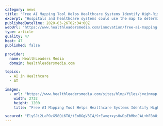 ```yaml
---
category: news
title: "Free AI Mapping Tool Helps Healthcare Systems Identify High-Risk COVID-19 Communities"
excerpt: "Hospitals and healthcare systems could use the map to determine where to focus intervention and outreach efforts. Tool uses the de-identified health data of 30 million patients that resides in the company's artificial intelligence core database. Gov. Phil Murphy vowed Friday to implement more restrictions on New Jersey residents within the next ..."
publishedDateTime: 2020-03-26T02:34:00Z
webUrl: "https://www.healthleadersmedia.com/innovation/free-ai-mapping-tool-helps-healthcare-systems-identify-high-risk-covid-19-communities"
type: article
quality: 47
heat: 47
published: false

provider:
  name: HealthLeaders Media
  domain: healthleadersmedia.com

topics:
  - AI in Healthcare
  - AI

images:
  - url: "https://www.healthleadersmedia.com/sites/hlmp/files/jvoinmap-2732x1200-032520-shutterstock_199537718.jpg"
    width: 2732
    height: 1200
    title: "Free AI Mapping Tool Helps Healthcare Systems Identify High-Risk COVID-19 Communities"

secured: "ElySJi2LaPOzG58QL6T0/tEoBGgV3I4/9rEwvq+xysHwDpEbMbdJAL+hFBbUilf5dPro5RZInyE9A5BebuQMTNdUUMgCiNGaYBytCFnOnOZBGTsC0slPji7n9v8cUIe0XHX/ZFDhA5chiLjDCT7ycOmHbg6qFpfEWn/2ErlMWu8TVB1egAt4KNl8aDHYAFg5oh7KZaVlJjqvv5FtJntuQVi5hoBlDJrU/U4XHQwP8qqjNWjxIBB7DxtWOKZh42QYr2RxCz5J/RPuEWrYTBa0QG5WTyH34hUhGVUQpL5vKzVmBcweAtoPoEnBgN+G+wnda9Nf5zJRxJADU2J4j4ZhadLgAz1OMvDzp+c5dpeEzO99+bzwycCVGgMlBG5+V3/1NQ5CXSI/CUZgbBhpuBUyeHJ1NVBb5SshK5qHUSV/WOfj1yj1cY2dY32atUeeMHm9NWaEl35o7pOh2ZP/NlKBp2bo7BzjlLU3kHfN2IzjCok=;yA6P74Y9cSeq8gom9oRAzg=="
---
```


